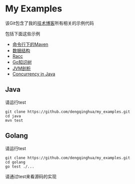 My Examples
===========

该Git包含了我的[技术博客](http://blog.dengqinghua.net)所有相关的示例代码

包括下面这些示例

- [命令行下的Maven](http://blog.dengqinghua.net/maven_under_command_line.html)
- [数据结构](http://blog.dengqinghua.net/data_structures.html)
- [Racc](http://blog.dengqinghua.net/racc.html)
- [Go知识树](http://blog.dengqinghua.net/go_knowledge_tree.html)
- [JVM剖析](http://blog.dengqinghua.net/learn_jvm.html)
- [Concurrency in Java](http://blog.dengqinghua.net/concurrency.html)

Java
----
请运行test

```shell
git clone https://github.com/dengqinghua/my_examples.git
cd java
mvn test
```

Golang
------
请运行test

```shell
git clone https://github.com/dengqinghua/my_examples.git
cd golang
go test ./...
```

请通过test来看源码的实现
